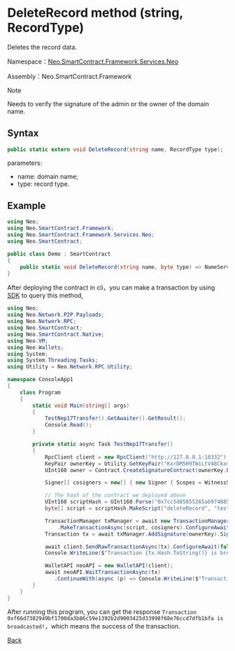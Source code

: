 # DeleteRecord method (string, RecordType)

Deletes the record data.

Namespace：[Neo.SmartContract.Framework.Services.Neo](../../neo.md)

Assembly：Neo.SmartContract.Framework

> [!Note]
>
> Needs to verify the signature of the admin or the owner of the domain name.

## Syntax

```c#
public static extern void DeleteRecord(string name, RecordType type);
```

parameters:

- name: domain name;
- type: record type.

## Example

```c#
using Neo;
using Neo.SmartContract.Framework;
using Neo.SmartContract.Framework.Services.Neo;
using Neo.SmartContract;

public class Demo : SmartContract
{
    public static void DeleteRecord(string name, byte type) => NameService.DeleteRecord(name, (RecordType)type);
}
```

After deploying the contract in cli，you can make a transaction by using [SDK](../../../../../../develop/tool/sdk/transaction.md) to query this method,

```c#
using Neo;
using Neo.Network.P2P.Payloads;
using Neo.Network.RPC;
using Neo.SmartContract;
using Neo.SmartContract.Native;
using Neo.VM;
using Neo.Wallets;
using System;
using System.Threading.Tasks;
using Utility = Neo.Network.RPC.Utility;

namespace ConsoleApp1
{
    class Program
    {
        static void Main(string[] args)
        {
            TestNep17Transfer().GetAwaiter().GetResult();
            Console.Read();
        }

        private static async Task TestNep17Transfer()
        {
            RpcClient client = new RpcClient("http://127.0.0.1:10332");
            KeyPair ownerKey = Utility.GetKeyPair("KxrDM5H9TWiLtV48Ckxm15rp6XkxDHNryABGp1u67jRYpw3Y8z9G");
            UInt160 owner = Contract.CreateSignatureContract(ownerKey.PublicKey).ScriptHash;

            Signer[] cosigners = new[] { new Signer { Scopes = WitnessScope.CustomContracts, Account = owner, AllowedContracts = new UInt160[] { NativeContract.NameService.Hash } }};

            // The hash of the contract we deployed above
            UInt160 scriptHash = UInt160.Parse("0x7cc5d85855265ab974885d8852e7569208d3ca05");
            byte[] script = scriptHash.MakeScript("deleteRecord", "test4.com", 1);

            TransactionManager txManager = await new TransactionManagerFactory(client, 5195086)
                .MakeTransactionAsync(script, cosigners).ConfigureAwait(false);
            Transaction tx = await txManager.AddSignature(ownerKey).SignAsync().ConfigureAwait(false);

            await client.SendRawTransactionAsync(tx).ConfigureAwait(false);
            Console.WriteLine($"Transaction {tx.Hash.ToString()} is broadcasted!");

            WalletAPI neoAPI = new WalletAPI(client);
            await neoAPI.WaitTransactionAsync(tx)
               .ContinueWith(async (p) => Console.WriteLine($"Transaction vm state is {(await p).VMState}"));
        }
    }
}
```

After running this program, you can get the response `Transaction 0xf66d7382949bf1700da3b86c59e1392b2d9003425d33998f68e76ccd7dfb1bfa is broadcasted!`，which means the success of the transaction.

[Back](../NameService.md)